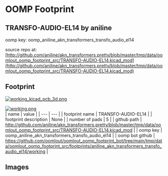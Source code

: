 # OOMP Footprint  
## TRANSFO-AUDIO-EL14  by aniline  
  
oomp key: oomp_aniline_akn_transformers_transfo_audio_el14  
  
source repo at: [http://github.com/aniline/akn_transformers.pretty/blob/master/tmp/data/oomlout_oomp_footprint_src/TRANSFO-AUDIO-EL14.kicad_mod](http://github.com/aniline/akn_transformers.pretty/blob/master/tmp/data/oomlout_oomp_footprint_src/TRANSFO-AUDIO-EL14.kicad_mod)  
## Footprint  
  
[![working_kicad_pcb_3d.png](working_kicad_pcb_3d_600.png)](working_kicad_pcb_3d.png)  
  
[![working.png](working_600.png)](working.png)  
| name | value | 
| --- | --- | 
| footprint name | TRANSFO-AUDIO-EL14 | 
| footprint description | None | 
| number of pads | 5 | 
| github path | http://github.com/aniline/akn_transformers.pretty/blob/master/tmp/data/oomlout_oomp_footprint_src/TRANSFO-AUDIO-EL14.kicad_mod | 
| oomp key | oomp_aniline_akn_transformers_transfo_audio_el14 | 
| oomp bot github | https://github.com/oomlout/oomlout_oomp_footprint_bot/tree/main/tmp/data/oomlout_oomp_footprint_src/footprints/aniline_akn_transformers_transfo_audio_el14/working | 
## Images  
